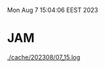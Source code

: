 Mon Aug  7 15:04:06 EEST 2023
# JAM
<a href='./cache/202308/07_15.log'>./cache/202308/07_15.log</a>
